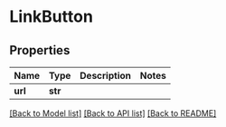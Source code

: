 # LinkButton

## Properties
Name | Type | Description | Notes
------------ | ------------- | ------------- | -------------
**url** | **str** |  | 

[[Back to Model list]](../README.md#documentation-for-models) [[Back to API list]](../README.md#documentation-for-api-endpoints) [[Back to README]](../README.md)

